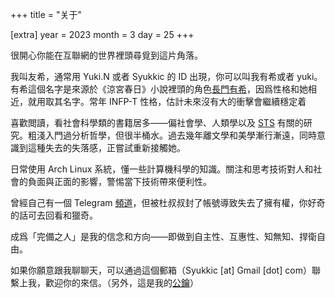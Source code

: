 +++
title = "关于"

[extra]
year = 2023
month = 3
day = 25
+++

很開心你能在互聯網的世界裡頭尋覓到這片角落。

我叫友希，通常用 Yuki.N 或者 Syukkic 的 ID 出現，你可以叫我有希或者 yuki。有希這個名字是來源於《涼宮春日》小說裡頭的角色[長門有希](https://zh.wikipedia.org/wiki/%E9%95%B7%E9%96%80%E6%9C%89%E5%B8%8C)，因爲性格和她相近，就用取其名字。常年 INFP-T 性格，估計未來沒有大的衝擊會繼續穩定着

喜歡閲讀，看社會科學類的書籍居多——偏社會學、人類學以及 [STS](https://en.wikipedia.org/wiki/Science_and_technology_studies) 有關的研究。粗淺入門過分析哲學，但很半桶水。過去幾年離文學和美學漸行漸遠，同時意識到這種失去的失落感，正嘗試重新接觸她。

日常使用 Arch Linux 系統，懂一些計算機科學的知識。關注和思考技術對人和社會的負面與正面的影響，警惕當下技術帶來便利性。

曾經自己有一個 Telegram [頻道](https://t.me/yukinodb)，但被杜叔叔封了帳號導致失去了擁有權，你好奇的話可去回看和獵奇。

成爲「完備之人」是我的信念和方向——即做到自主性、互惠性、知無知、捍衛自由。

如果你願意跟我聊聊天，可以通過這個郵箱（Syukkic [at] Gmail [dot] com）聯繫上我，歡迎你的來信。（另外，這是我的[公鑰](https://tfei.moe/yuki/pgp/pub/key.txt)）
